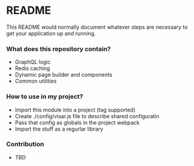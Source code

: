 # README #

This README would normally document whatever steps are necessary to get your application up and running.

### What does this repository contain? ###

* GraphQL logic
* Redis caching
* Dynamic page builder and components
* Common utilities

### How to use in my project? ###

* Import this module into a project (tag supported)
* Create ./config/visar.js file to describe shared configuratin
* Pass that config as globals in the project webpack
* Import the stuff as a regurlar library

### Contribution ###

* TBD
